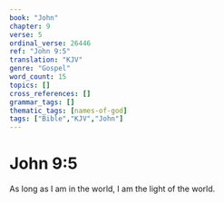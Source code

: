 ```yaml
---
book: "John"
chapter: 9
verse: 5
ordinal_verse: 26446
ref: "John 9:5"
translation: "KJV"
genre: "Gospel"
word_count: 15
topics: []
cross_references: []
grammar_tags: []
thematic_tags: [names-of-god]
tags: ["Bible","KJV","John"]
---
```


# John 9:5

As long as I am in the world, I am the light of the world.
